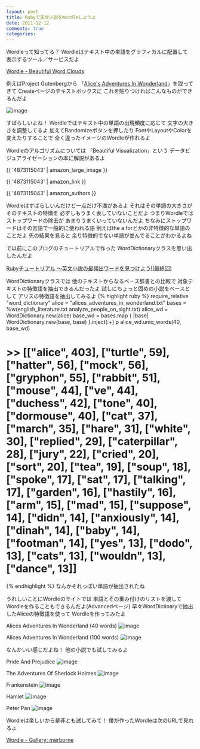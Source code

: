 ```yaml
---
layout: post
title: Rubyで英文小説をWordleしようよ
date: 2011-12-12
comments: true
categories:
---
```



Wordleって知ってる？
Wordleはテキスト中の単語をグラフィカルに配置して
表示するツール／サービスだよ

[Wordle - Beautiful Word Clouds](http://www.wordle.net/)

例えばProject Gutenbergから
「[Alice's Adventures In Wonderland](http://www.gutenberg.org/cache/epub/11/pg11.txt)」を取ってきて
Createページのテキストボックスに
これを貼りつければこんなものができるんだよ

![image](http://img.f.hatena.ne.jp/images/fotolife/k/keyesberry/20111212/20111212175942.png)


すばらしいよね！
Wordleではテキスト中の単語の出現頻度に応じて
文字の大きさを調整してるよ
加えてRandomizeボタンを押したり
FontやLayoutやColorを変えたりすることで
全く違ったイメージのWordleが作れるよ

Wordleのアルゴリズムについては
「Beautiful Visualization」という
データビジュアライゼーションの本に解説があるよ

{{ '4873115043' | amazon_large_image }}

{{ '4873115043' | amazon_link }}

{{ '4873115043' | amazon_authors }}

Wordleはすばらしいんだけど一点だけ不満があるよ
それはその単語の大きさがそのテキストの特徴を
必ずしもうまく表していないことだよ
つまりWordleではストップワードの除去が
あまりうまくいっていないんだよ
ちなみにストップワードはその言語で一般的に使われる語
例えばthe a forとかの非特徴的な単語のことだよ
先の結果を見ると
余り特徴的でない単語が並んでることがわかるよね

で以前にこのブログのチュートリアルで作った
WordDictionaryクラスを思い出したんだよ

[Rubyチュートリアル ～英文小説の最頻出ワードを見つけよう!(最終回)](/2009/04/23/Ruby/)

WordDictionaryクラスでは
他のテキストからなるベース辞書との比較で
対象テキストの特徴語を抽出できるんだったよ
試しにちょっと固めの小説をベースとして
アリスの特徴語を抽出してみるよ
{% highlight ruby %}
require_relative "word_dictionary"
alice = "alices_adventures_in_wonderland.txt"
bases = %w(english_literature.txt analyze_people_on_sight.txt)
alice_wd = WordDictionary.new(alice)
base_wd = bases.map { |base| WordDictionary.new(base, base) }.inject(:+)
p alice_wd.uniq_words(40, base_wd)
# >> [["alice", 403], ["turtle", 59], ["hatter", 56], ["mock", 56], ["gryphon", 55], ["rabbit", 51], ["mouse", 44], ["ve", 44], ["duchess", 42], ["tone", 40], ["dormouse", 40], ["cat", 37], ["march", 35], ["hare", 31], ["white", 30], ["replied", 29], ["caterpillar", 28], ["jury", 22], ["cried", 20], ["sort", 20], ["tea", 19], ["soup", 18], ["spoke", 17], ["sat", 17], ["talking", 17], ["garden", 16], ["hastily", 16], ["arm", 15], ["mad", 15], ["suppose", 14], ["didn", 14], ["anxiously", 14], ["dinah", 14], ["baby", 14], ["footman", 14], ["yes", 13], ["dodo", 13], ["cats", 13], ["wouldn", 13], ["dance", 13]]
{% endhighlight %}
なんかそれっぽい単語が抽出されたね

うれしいことにWordleのサイトでは
単語とその重み付けのリストを渡して
Wordleを作ることもできるんだよ(Advancedページ)
早々WordDictinaryで抽出したAliceの特徴語を使って
Wordleを作ってみたよ

Alices Adventures In Wonderland (40 words)
![image](http://img.f.hatena.ne.jp/images/fotolife/k/keyesberry/20111212/20111212175943.png)


Alices Adventures In Wonderland (100 words)
![image](http://img.f.hatena.ne.jp/images/fotolife/k/keyesberry/20111212/20111212175949.png)


なんかいい感じだよね！
他の小説でも試してみるよ

Pride And Prejudice
![image](http://img.f.hatena.ne.jp/images/fotolife/k/keyesberry/20111212/20111212175944.png)


The Adventures Of Sherlock Holmes
![image](http://img.f.hatena.ne.jp/images/fotolife/k/keyesberry/20111212/20111212175945.png)


Frankenstein
![image](http://img.f.hatena.ne.jp/images/fotolife/k/keyesberry/20111212/20111212175946.png)


Hamlet
![image](http://img.f.hatena.ne.jp/images/fotolife/k/keyesberry/20111212/20111212175947.png)


Peter Pan
![image](http://img.f.hatena.ne.jp/images/fotolife/k/keyesberry/20111212/20111212175948.png)


Wordleは楽しいから是非とも試してみて！
僕が作ったWordleは次のURLで見れるよ

[Wordle - Gallery: merborne](http://www.wordle.net/gallery?username=merborne)

<script src="https://gist.github.com/1454681.js"> </script>
